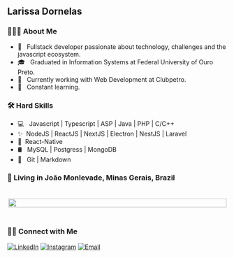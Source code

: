 <h2> Larissa Dornelas </h2>

<h3> 👨🏻‍💻 About Me </h3>

- 🤔 &nbsp; Fullstack developer passionate about technology, challenges and the javascript ecosystem.
- 🎓 &nbsp; Graduated in Information Systems at Federal University of Ouro Preto.
- 💼 &nbsp; Currently working with Web Development at Clubpetro.
- 🌱 &nbsp; Constant learning.

<h3>🛠 Hard Skills</h3>

- 💻 &nbsp; Javascript | Typescript | ASP | Java | PHP | C/C++
- ✨&nbsp; NodeJS | ReactJS | NextJS | Electron | NestJS | Laravel
- 📱&nbsp; React-Native
- 🛢 &nbsp; MySQL | Postgress | MongoDB
- 🔧 &nbsp; Git | Markdown

<h3 align="left">
  📌  Living in <b>João Monlevade</b>, <b>Minas Gerais</b>, <b>Brazil</b>  
</h3>

<br>

<div style="display: flex; flex-direction: column; align-items:center; justify-content: center; flex-wrap: wrap; align-content: center;">
  <!-- <img style="flex: 1; width: 100%; max-width: 500px; margin: 5px" src="https://github-readme-stats.vercel.app/api/top-langs/?username=fagundesjg&hide=html&count_private=true&theme=dracula" /> -->

  <img style="flex: 1; width: 100%; max-width: 500px; margin: 5px" src="https://github-readme-stats.vercel.app/api?username=LarissaDornelas&hide=html&count_private=true&show_icons=true&theme=dracula" />
</div>

<br>

<h3> 🤝🏻 Connect with Me </h3>

<p align="center">

<a href="https://www.linkedin.com/in/larissadornelas/"><img alt="LinkedIn" src="https://img.shields.io/badge/Linkedin-Larissa%20Dornelas-blue?logo=Linkedin"></a>
<a href="https://www.instagram.com/lari_dornelas/"><img alt="Instagram" src="https://img.shields.io/badge/Instagram-Larissa%20Dornelas-blue?logo=Instagram"></a>
<a href="mailto:larissa.e.dornelas@gmail.com"><img alt="Email" src="https://img.shields.io/badge/Email-larissa.e.dornelas%40gmail.com-blue"></a>

</p>
